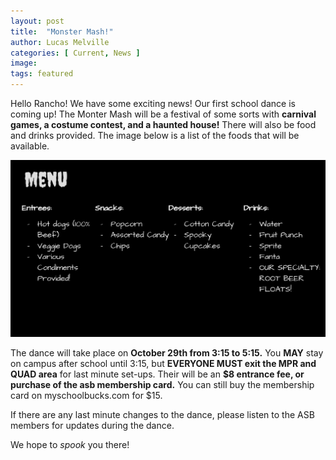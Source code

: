 ```yaml
---
layout: post
title:  "Monster Mash!"
author: Lucas Melville
categories: [ Current, News ]
image:
tags: featured
---
```


Hello Rancho! We have some exciting news! Our first school dance is coming up! The Monter Mash will be a festival of some sorts with **carnival games, a costume contest, 
 and a haunted house!** There will also be food and drinks provided. The image below is a list of the foods that will be available.
 
 
 ![PNG](/assets/images/MonsterMashMenu.png)
 
 The dance will take place on **October 29th from 3:15 to 5:15.** You **MAY** stay on campus after school until 3:15, but **EVERYONE MUST exit the MPR and QUAD area** for last 
  minute set-ups. Their will be an **$8 entrance fee, or purchase of the asb membership card.** You can still buy the membership card on myschoolbucks.com for $15.
  
  If there are any last minute changes to the dance, please listen to the ASB members for updates during the dance.
  
  We hope to _spook_ you there!
